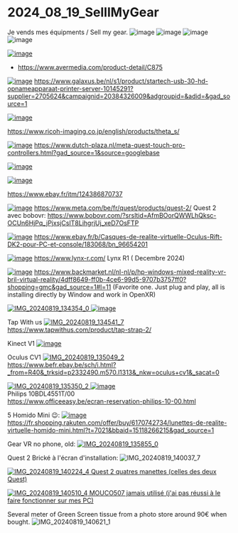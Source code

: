 # 2024_08_19_SelllMyGear
Je vends mes équipments / Sell my gear.
![image](https://github.com/user-attachments/assets/52344864-9e70-492f-b1ca-8f6919813d6a)
![image](https://github.com/user-attachments/assets/bc3dc33b-f1af-4a19-a03b-1eedd9c015ae)
![image](https://github.com/user-attachments/assets/b7f0add4-e23e-4f55-817f-48cdc78ef364)
![image](https://github.com/user-attachments/assets/f7b7f847-7af7-4a92-ad7f-8cb7006ba71e)


[![image](https://github.com/user-attachments/assets/3c440f96-22e8-45c8-af9b-8c42542ddb8c)](https://www.avermedia.com/product-detail/C875)
- https://www.avermedia.com/product-detail/C875

[![image](https://github.com/user-attachments/assets/7a1bd47b-bcf9-4bdb-bdb0-01204b409542)](https://www.galaxus.be/nl/s1/product/startech-usb-30-hd-opnameapparaat-printer-server-10145291?supplier=2705624&campaignid=20384326009&adgroupid=&adid=&gad_source=1)
https://www.galaxus.be/nl/s1/product/startech-usb-30-hd-opnameapparaat-printer-server-10145291?supplier=2705624&campaignid=20384326009&adgroupid=&adid=&gad_source=1

[![image](https://github.com/user-attachments/assets/0ea49a75-fb1d-48fd-8f49-947539c3e51c)](https://www.ricoh-imaging.co.jp/english/products/theta_s/)

https://www.ricoh-imaging.co.jp/english/products/theta_s/

[![image](https://github.com/user-attachments/assets/70838281-53ba-4d6f-a309-40a391efdd2a)](https://www.dutch-plaza.nl/meta-quest-touch-pro-controllers.html?gad_source=1&source=googlebase)
https://www.dutch-plaza.nl/meta-quest-touch-pro-controllers.html?gad_source=1&source=googlebase

[![image](https://github.com/user-attachments/assets/62b2f316-1bfd-4c01-948f-d17c978d92ef)](https://www.coolblue.be/fr/produit/896904/trust-teza-4k-ultra-hd-webcam.html?cmt=c_a%2Ccid_21495643393%2Caid_161899981901%2Ctid_pla-317722880778%2Cgn_g%2Cd_c&gad_source=1)


[![image](https://github.com/user-attachments/assets/4f15e0dc-82b2-41ed-b131-7ae9db0c4178)](https://www.ebay.fr/itm/124386870737)

https://www.ebay.fr/itm/124386870737

[![image](https://github.com/user-attachments/assets/b37e071e-0cfd-4e4c-8298-d834a1b26b2b)](https://www.meta.com/be/fr/quest/products/quest-2/)
https://www.meta.com/be/fr/quest/products/quest-2/
Quest 2 avec bobovr: https://www.bobovr.com/?srsltid=AfmBOorQWWLhQksc-OCUn6HjPq_jPjxsjCsIT8LihgrjUj_xeD7OsFTP


[![image](https://github.com/user-attachments/assets/45787c4b-aaf4-488a-a153-5539ece35c15)](https://www.ebay.fr/b/Casques-de-realite-virtuelle-Oculus-Rift-DK2-pour-PC-et-console/183068/bn_96654201)
https://www.ebay.fr/b/Casques-de-realite-virtuelle-Oculus-Rift-DK2-pour-PC-et-console/183068/bn_96654201

[![image](https://github.com/user-attachments/assets/7844a742-4cb3-49ee-9b5a-1144f1736b7a)](https://www.lynx-r.com/)
https://www.lynx-r.com/
Lynx R1 ( Decembre 2024) 


[![image](https://github.com/user-attachments/assets/bfe34b26-b8a5-4d78-8f9b-5c8459f80f6a)](https://www.backmarket.nl/nl-nl/p/hp-windows-mixed-reality-vr-bril-virtual-reality/4dff8649-ff0b-4ce6-99d5-9707b3757ff0?shopping=gmc&gad_source=1#l=11)
https://www.backmarket.nl/nl-nl/p/hp-windows-mixed-reality-vr-bril-virtual-reality/4dff8649-ff0b-4ce6-99d5-9707b3757ff0?shopping=gmc&gad_source=1#l=11
(Favorite one. Just plug and play, all is installing directly by Window and work in OpenXR)


[![IMG_20240819_134354_0](https://github.com/user-attachments/assets/9a7cbaaa-dfd7-4f14-8885-615466cbebed)
![image](https://github.com/user-attachments/assets/3da628f5-6fbc-454d-9dfd-10c6103b0948)](https://www.ldlc.com/fr-be/fiche/PB00223722.html)


Tap With us
[![IMG_20240819_134541_7](https://github.com/user-attachments/assets/b403f6a0-82f9-4fd9-9bbd-bc7f2b747a88)](https://www.tapwithus.com/product/tap-strap-2/)
https://www.tapwithus.com/product/tap-strap-2/


Kinect V1
[![image](https://github.com/user-attachments/assets/fe94b3a9-5bf0-4b19-93c3-068bcf94dfac)](https://www.befr.ebay.be/itm/355082497202?_nkw=kinect+V1&itmmeta=01J5NCW2QZK937WAVYS35VCZA7&hash=item52ac90ecb2:g:LGwAAOSw6XViQYDg&itmprp=enc%3AAQAJAAAA8HoV3kP08IDx%2BKZ9MfhVJKkmbnqqH%2BsoSfmPntZODcGmTLb631oObkUzIqlaAPyNM8aEnbB4dhvGW2y5Nm45uFIVuZbSB9sx%2B5uoXlItL95%2BtiueQcz62ST5PRRC29I5YKa4AK8JTrcE4sRnsimMIAQ%2BUtnA0GzEKDYH8cCR3%2FsCAhlFfDBVZJxHyLB4zcgJvSUnINDmdj02ISFY0CjgihxV3E0K1jHJo7E4rCTtLPVUO6TS64nGZzN46PUv%2BdurjnF8A3HxDVfBfFNhrq5OAqnoA1qLanhTQNmBsnyMCM9SQgQEcup3EeKC%2BeDhYfqhAw%3D%3D%7Ctkp%3ABk9SR4is8KytZA)

Oculus CV1
[![IMG_20240819_135049_2](https://github.com/user-attachments/assets/133aa7f4-dc26-493e-a67d-80e2466b4afa)](https://www.befr.ebay.be/sch/i.html?_from=R40&_trksid=p2332490.m570.l1313&_nkw=oculus+cv1&_sacat=0)
https://www.befr.ebay.be/sch/i.html?_from=R40&_trksid=p2332490.m570.l1313&_nkw=oculus+cv1&_sacat=0

[![IMG_20240819_135350_2](https://github.com/user-attachments/assets/1fa5a9d9-646c-4038-850b-d2cfe45579a2)
![image](https://github.com/user-attachments/assets/5f744339-8892-4b93-88e9-79f9c1b05137)](https://www.officeeasy.be/ecran-reservation-philips-10-00.html)  
Philips 10BDL4551T/00  
https://www.officeeasy.be/ecran-reservation-philips-10-00.html  

5 Homido Mini 😉:
[![image](https://github.com/user-attachments/assets/ca3df835-02d8-4335-8d2e-517d001873f9)](https://fr.shopping.rakuten.com/offer/buy/6170742734/lunettes-de-realite-virtuelle-homido-mini.html?t=7021&bbaid=15118266215&gad_source=1)
https://fr.shopping.rakuten.com/offer/buy/6170742734/lunettes-de-realite-virtuelle-homido-mini.html?t=7021&bbaid=15118266215&gad_source=1

Gear VR no phone, old:
[![IMG_20240819_135855_0](https://github.com/user-attachments/assets/3597be6d-46c8-4813-8446-102d8316d754)](https://www.backmarket.be/fr-be/p/casque-realite-virtuelle-samsung-gear-vr-blanc/2535c901-2bb7-4ba8-9fe5-9538682bce8e?shopping=gmc&gad_source=1#l=10)

Quest 2 Brické à l'écran d'installation:
![IMG_20240819_140037_7](https://github.com/user-attachments/assets/d290fe76-4831-466e-bf52-e347e1fcb0b6)


[![IMG_20240819_140224_4](https://github.com/user-attachments/assets/f15d84d1-4359-4918-a889-ef47d0ee77a8)
Quest 2 quatres manettes (celles des deux Quest)](https://www.befr.ebay.be/sch/i.html?_from=R40&_trksid=p2334524.m570.l1313&_nkw=quest+2+controller&_sacat=0&_odkw=kinect+V1&_osacat=0)



[![IMG_20240819_140510_4](https://github.com/user-attachments/assets/39509fc1-424a-4d69-86c2-dd34b875fd8a)
MOUCO507 jamais utilisé (j'ai pas réussi à le faire fonctionner sur mes PC)](https://mokinglobal.com/collections/usb-c-hub?srsltid=AfmBOopc4Cgr2HQe4f9uNrSwhkSz6vTUtkJjMDaPM0fd9mYLEddsE-TO)


Several meter of Green Screen tissue from a photo store around 90€ when bought.
![IMG_20240819_140621_1](https://github.com/user-attachments/assets/2bba339a-49a8-463b-805e-bf48397b43da)
